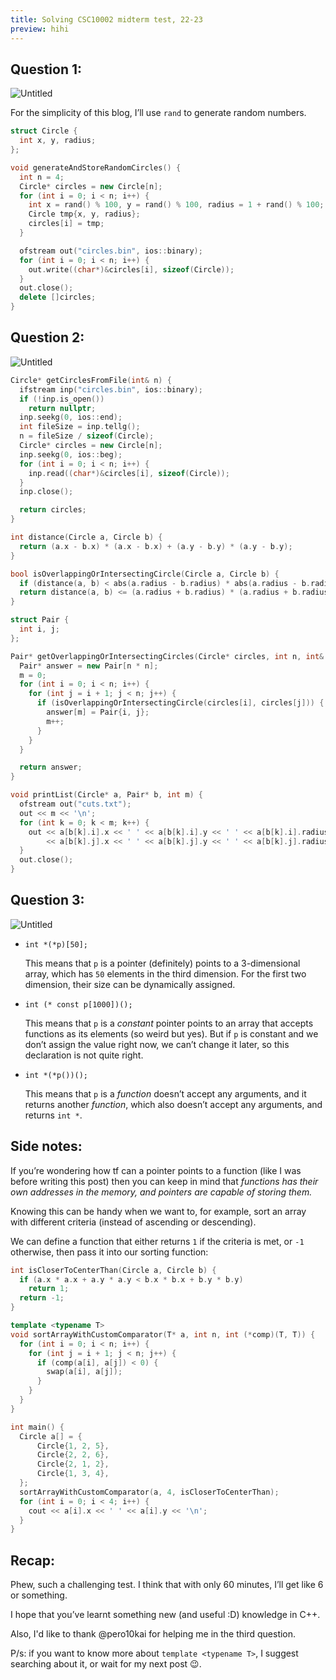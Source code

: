 ```yaml
---
title: Solving CSC10002 midterm test, 22-23
preview: hihi
---
```


## Question 1:

![Untitled](../images/2023-05-06-KTLT-CQ-Midterm-22-23/Untitled1.png)

For the simplicity of this blog, I’ll use `rand` to generate random numbers.

```cpp
struct Circle {
  int x, y, radius;
};

void generateAndStoreRandomCircles() {
  int n = 4;
  Circle* circles = new Circle[n];
  for (int i = 0; i < n; i++) {
    int x = rand() % 100, y = rand() % 100, radius = 1 + rand() % 100;
    Circle tmp{x, y, radius};
    circles[i] = tmp;
  }

  ofstream out("circles.bin", ios::binary);
  for (int i = 0; i < n; i++) {
    out.write((char*)&circles[i], sizeof(Circle));
  }
  out.close();
  delete []circles;
}
```

## Question 2:

![Untitled](../images/2023-05-06-KTLT-CQ-Midterm-22-23/Untitled2.png)

```cpp
Circle* getCirclesFromFile(int& n) {
  ifstream inp("circles.bin", ios::binary);
  if (!inp.is_open())
    return nullptr;
  inp.seekg(0, ios::end);
  int fileSize = inp.tellg();
  n = fileSize / sizeof(Circle);
  Circle* circles = new Circle[n];
  inp.seekg(0, ios::beg);
  for (int i = 0; i < n; i++) {
    inp.read((char*)&circles[i], sizeof(Circle));
  }
  inp.close();

  return circles;
}

int distance(Circle a, Circle b) {
  return (a.x - b.x) * (a.x - b.x) + (a.y - b.y) * (a.y - b.y);
}

bool isOverlappingOrIntersectingCircle(Circle a, Circle b) {
  if (distance(a, b) < abs(a.radius - b.radius) * abs(a.radius - b.radius)) return false;
  return distance(a, b) <= (a.radius + b.radius) * (a.radius + b.radius);
}

struct Pair {
  int i, j;
};

Pair* getOverlappingOrIntersectingCircles(Circle* circles, int n, int& m) {
  Pair* answer = new Pair[n * n];
  m = 0;
  for (int i = 0; i < n; i++) {
    for (int j = i + 1; j < n; j++) {
      if (isOverlappingOrIntersectingCircle(circles[i], circles[j])) {
        answer[m] = Pair{i, j};
        m++;
      }
    }
  }

  return answer;
}
```

```cpp
void printList(Circle* a, Pair* b, int m) {
  ofstream out("cuts.txt");
  out << m << '\n';
  for (int k = 0; k < m; k++) {
    out << a[b[k].i].x << ' ' << a[b[k].i].y << ' ' << a[b[k].i].radius << ' '
        << a[b[k].j].x << ' ' << a[b[k].j].y << ' ' << a[b[k].j].radius << '\n';
  }
  out.close();
}
```

## Question 3:

![Untitled](../images/2023-05-06-KTLT-CQ-Midterm-22-23/Untitled3.png)

- `int *(*p)[50];`
    
    This means that `p` is a pointer (definitely) points to a 3-dimensional array, which has `50` elements in the third dimension. For the first two dimension, their size can be dynamically assigned.
    
- `int (* const p[1000])();`
    
    This means that `p` is a *constant* pointer points to an array that accepts functions as its elements (so weird but yes). But if `p` is constant and we don’t assign the value right now, we can’t change it later, so this declaration is not quite right.
    
- `int *(*p())();`
    
    This means that `p` is a *function* doesn’t accept any arguments, and it returns another *function*, which also doesn’t accept any arguments, and returns `int *`.

## Side notes:

If you’re wondering how tf can a pointer points to a function (like I was before writing this post) then you can keep in mind that *functions has their own addresses in the memory, and pointers are capable of storing them.*

Knowing this can be handy when we want to, for example, sort an array with different criteria (instead of ascending or descending).

We can define a function that either returns `1` if the criteria is met, or `-1` otherwise, then pass it into our sorting function:

```cpp
int isCloserToCenterThan(Circle a, Circle b) {
  if (a.x * a.x + a.y * a.y < b.x * b.x + b.y * b.y)
    return 1;
  return -1;
}

template <typename T>
void sortArrayWithCustomComparator(T* a, int n, int (*comp)(T, T)) {
  for (int i = 0; i < n; i++) {
    for (int j = i + 1; j < n; j++) {
      if (comp(a[i], a[j]) < 0) {
        swap(a[i], a[j]);
      }
    }
  }
}

int main() {
  Circle a[] = {
      Circle{1, 2, 5},
      Circle{2, 2, 6},
      Circle{2, 1, 2},
      Circle{1, 3, 4},
  };
  sortArrayWithCustomComparator(a, 4, isCloserToCenterThan);
  for (int i = 0; i < 4; i++) {
    cout << a[i].x << ' ' << a[i].y << '\n';
  }
}
```

## Recap:

Phew, such a challenging test. I think that with only 60 minutes, I’ll get like 6 or something.

I hope that you’ve learnt something new (and useful :D) knowledge in C++.

Also, I'd like to thank @pero10kai for helping me in the third question.

P/s: if you want to know more about `template <typename T>`, I suggest searching about it, or wait for my next post 😉.